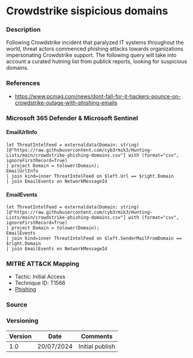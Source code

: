# Crowdstrike sispicious domains

### Description

Following Crowdstrike incident that paralyzed IT systems throughout the world, threat actors commenced phishing attacks towards organizations impersonating Crowdstrike support. The following query will take into account a curated hutning list from publick reports, looking for suspicious domains.

### References
- https://www.pcmag.com/news/dont-fall-for-it-hackers-pounce-on-crowdstrike-outage-with-phishing-emails

### Microsoft 365 Defender & Microsoft Sentinel

#### EmailUrlInfo
```
let ThreatIntelFeed = externaldata(Domain: string)[@"https://raw.githubusercontent.com/cyb3rmik3/Hunting-Lists/main/crowdstrike-phishing-domains.csv"] with (format="csv", ignoreFirstRecord=True)
| project Domain = tolower(Domain);
EmailUrlInfo
| join kind=inner ThreatIntelFeed on $left.Url == $right.Domain
| join EmailEvents on NetworkMessageId
```
#### EmailEvents
```
let ThreatIntelFeed = externaldata(Domain: string)[@"https://raw.githubusercontent.com/cyb3rmik3/Hunting-Lists/main/crowdstrike-phishing-domains.csv"] with (format="csv", ignoreFirstRecord=True)
| project Domain = tolower(Domain);
EmailEvents
| join kind=inner ThreatIntelFeed on $left.SenderMailFromDomain == $right.Domain
| join EmailEvents on NetworkMessageId
```


### MITRE ATT&CK Mapping
- Tactic: Initial Access
- Technique ID: T1566
- [Phishing](https://attack.mitre.org/techniques/T1566/)

### Source

### Versioning
| Version       | Date          | Comments                          |
| ------------- |---------------| ----------------------------------|
| 1.0           | 20/07/2024    | Initial publish                   |
